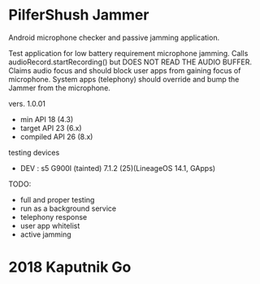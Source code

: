 # PilferShush Jammer
Android microphone checker and passive jamming application.  

Test application for low battery requirement microphone jamming.
Calls audioRecord.startRecording() but DOES NOT READ THE AUDIO BUFFER.
Claims audio focus and should block user apps from gaining focus of microphone.
System apps (telephony) should override and bump the Jammer from the microphone. 
  


   vers. 1.0.01
   - min API 18 (4.3)
   - target API 23 (6.x)
   - compiled API 26 (8.x)

   testing devices
   - DEV : s5 G900I (tainted) 7.1.2 (25)(LineageOS 14.1, GApps)
 
 TODO:
 - full and proper testing
 - run as a background service
 - telephony response
 - user app whitelist
 - active jamming

# 2018 Kaputnik Go